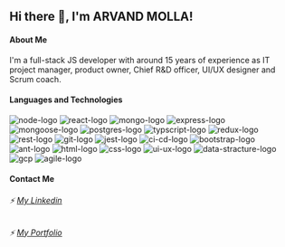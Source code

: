 ## Hi there 👋, I'm ARVAND MOLLA!



#### About Me
I'm a full-stack JS developer with around 15 years of experience as IT project manager, product owner, Chief R&D officer, UI/UX designer and Scrum coach.



#### Languages and Technologies

![node-logo](https://user-images.githubusercontent.com/80462107/137308744-40caf066-4fb0-42df-8714-89c209442f59.png)
![react-logo](https://user-images.githubusercontent.com/80462107/137308803-2e53a4c4-e9b7-4b9b-a2f4-6a16a12cac61.png)
![mongo-logo](https://user-images.githubusercontent.com/80462107/137308914-5c7944e3-84e8-4c01-bd70-f478c3e9a5e5.png)
![express-logo](https://user-images.githubusercontent.com/80462107/137308931-a0f10f50-b828-429e-80a2-f835671cb3d0.png)
![mongoose-logo](https://user-images.githubusercontent.com/80462107/137308969-b83a74f4-778d-4d1e-9363-1b839be22019.png)
![postgres-logo](https://user-images.githubusercontent.com/80462107/137308986-40d7ab47-6111-46b6-bacf-885e85cc6568.png)
![typscript-logo](https://user-images.githubusercontent.com/80462107/137309099-3caf95c2-f3ac-4634-88a8-f68d7fe103bd.png)
![redux-logo](https://user-images.githubusercontent.com/80462107/137309106-d43615e6-9540-4cb8-a117-fcc8a79da5f8.png)
![rest-logo](https://user-images.githubusercontent.com/80462107/137309145-092266e0-69cb-4bf1-a8d0-5c49900daf17.png)
![git-logo](https://user-images.githubusercontent.com/80462107/137309190-2dbb9197-0e74-48d3-9ae6-7fe8449cf5e5.png)
![jest-logo](https://user-images.githubusercontent.com/80462107/137309198-2c643c96-e505-4cd7-b858-8954599b0d07.png)
![ci-cd-logo](https://user-images.githubusercontent.com/80462107/137309250-35db8fec-00a4-422c-a1b6-9941f1f662c7.png)
![bootstrap-logo](https://user-images.githubusercontent.com/80462107/137309266-31fcdf8c-4c77-4c25-8227-4ecd89567d54.png)
![ant-logo](https://user-images.githubusercontent.com/80462107/137309278-fc98c552-8634-4157-b6e3-1d54ed3aee14.png)
![html-logo](https://user-images.githubusercontent.com/80462107/137309371-a12f41b0-5d89-4d13-9e4f-379d7ce55efc.png)
![css-logo](https://user-images.githubusercontent.com/80462107/137309379-4ee4d313-fd8d-4797-ad01-756a71886fad.png)
![ui-ux-logo](https://user-images.githubusercontent.com/80462107/137309467-e303baae-d2dc-45a2-85fb-cc1dfb14e120.png)
![data-stracture-logo](https://user-images.githubusercontent.com/80462107/137309488-70ef77e5-f692-4df3-b7f8-919ea24f01fa.png)
![gcp](https://user-images.githubusercontent.com/80462107/137309546-ad3ceea5-0ff4-4677-87d7-1f02b2cd233d.png)
![agile-logo](https://user-images.githubusercontent.com/80462107/137309559-e6d7609d-37db-4e97-9fe5-ef5598eb014b.png)



#### Contact Me

###### ⚡ [My Linkedin](https://www.linkedin.com/in/arvandmolla/)
###### ⚡ [My Portfolio](https://www.arvand-molla.com)






<!--
**ArvandMolla/ArvandMolla** is a ✨ _special_ ✨ repository because its `README.md` (this file) appears on your GitHub profile.

Here are some ideas to get you started:

- 🔭 I’m currently working on ...
- 🌱 I’m currently learning ...
- 👯 I’m looking to collaborate on ...
- 🤔 I’m looking for help with ...
- 💬 Ask me about ...
- 📫 How to reach me: ...
- 😄 Pronouns: ...
- ⚡ Fun fact: ...
-->
